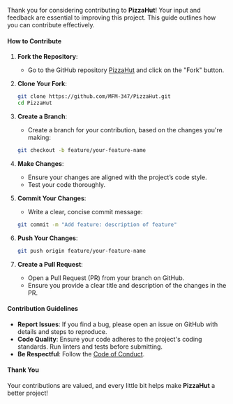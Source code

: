 Thank you for considering contributing to **PizzaHut**! Your input and feedback are essential to improving this project. This guide outlines how you can contribute effectively.

#### How to Contribute

1. **Fork the Repository**:
   - Go to the GitHub repository [PizzaHut](https://github.com/MFM-347/PizzaHut) and click on the "Fork" button.
2. **Clone Your Fork**:

   ```bash
   git clone https://github.com/MFM-347/PizzaHut.git
   cd PizzaHut
   ```

3. **Create a Branch**:

   - Create a branch for your contribution, based on the changes you're making:

   ```bash
   git checkout -b feature/your-feature-name
   ```

4. **Make Changes**:

   - Ensure your changes are aligned with the project’s code style.
   - Test your code thoroughly.

5. **Commit Your Changes**:

   - Write a clear, concise commit message:

   ```bash
   git commit -m "Add feature: description of feature"
   ```

6. **Push Your Changes**:

   ```bash
   git push origin feature/your-feature-name
   ```

7. **Create a Pull Request**:
   - Open a Pull Request (PR) from your branch on GitHub.
   - Ensure you provide a clear title and description of the changes in the PR.

#### Contribution Guidelines

- **Report Issues**: If you find a bug, please open an issue on GitHub with details and steps to reproduce.
- **Code Quality**: Ensure your code adheres to the project's coding standards. Run linters and tests before submitting.
- **Be Respectful**: Follow the [Code of Conduct](CODE_OF_CONDUCT.md).

#### Thank You

Your contributions are valued, and every little bit helps make **PizzaHut** a better project!

